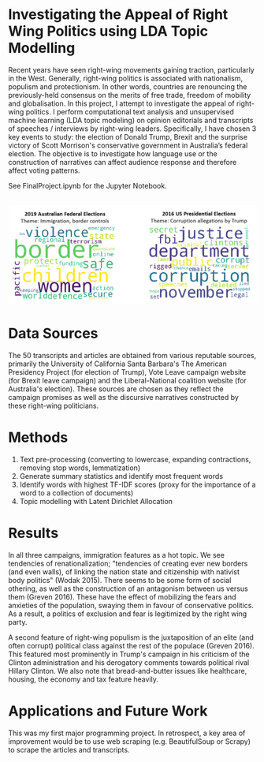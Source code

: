 # Investigating the Appeal of Right Wing Politics using LDA Topic Modelling
Recent years have seen right-wing movements gaining traction, particularly in the West. Generally, right-wing politics is associated with nationalism, populism and protectionism. In other words, countries are renouncing the previously-held consensus on the merits of free trade, freedom of mobility and globalisation.  In this project, I attempt to investigate the appeal of right-wing politics. I perform computational text analysis and unsupervised machine learning (LDA topic modeling) on opinion editorials and transcripts of speeches / interviews by right-wing leaders. Specifically, I have chosen 3 key events to study: the election of Donald Trump, Brexit and the surprise victory of Scott Morrison's conservative government in Australia’s federal election. The objective is to investigate how language use or the construction of narratives can affect audience response and therefore affect voting patterns.

See FinalProject.ipynb for the Jupyter Notebook.

<br><img src="word_clouds.png"/><br>

# Data Sources
The 50 transcripts and articles are obtained from various reputable sources, primarily the University of California Santa Barbara's The American Presidency Project (for election of Trump), Vote Leave campaign website (for Brexit leave campaign) and the Liberal-National coalition website (for Australia's election). These sources are chosen as they reflect the campaign promises as well as the discursive narratives constructed by these right-wing politicians.

# Methods
1) Text pre-processing (converting to lowercase, expanding contractions, removing stop words, lemmatization)
2) Generate summary statistics and identify most frequent words
3) Identify words with highest TF-IDF scores (proxy for the importance of a word to a collection of documents)
4) Topic modelling with Latent Dirichlet Allocation

# Results

In all three campaigns, immigration features as a hot topic. We see tendencies of renationalization; "tendencies of creating ever new borders (and even walls), of linking the nation state and citizenship with nativist body politics" (Wodak 2015). There seems to be some form of social othering, as well as the construction of an antagonism between us versus them (Greven 2016). These have the effect of mobilizing the fears and anxieties of the population, swaying them in favour of conservative politics. As a result, a politics of exclusion and fear is legitimized by the right wing party.

A second feature of right-wing populism is the juxtaposition of an elite (and often corrupt) political class against the rest of the populace (Greven 2016). This featured most prominently in Trump's campaign in his criticism of the Clinton administration and his derogatory comments towards political rival Hillary Clinton. We also note that bread-and-butter issues like healthcare, housing, the economy and tax feature heavily. 

# Applications and Future Work
This was my first major programming project. In retrospect, a key area of improvement would be to use web scraping (e.g. BeautifulSoup or Scrapy) to scrape the articles and transcripts. 
